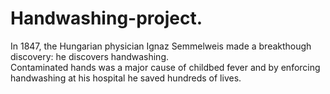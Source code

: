# Handwashing-project.
In 1847, the Hungarian physician Ignaz Semmelweis made a breakthough discovery: he discovers handwashing.   
Contaminated hands was a major cause of childbed fever and by enforcing handwashing at his hospital he saved hundreds of lives.

